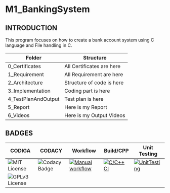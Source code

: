 # M1_BankingSystem

## INTRODUCTION

This program focuses on how to create a bank account system using C language and File handling in C.

| Folder                | Structure                    | 
| -------------         | -------------                | 
| 0_Certificates        |	All Certificates are here    |
| 1_Requirement	        | All Requirement are here     |
| 2_Architecture	      | Structure of code is here    |
| 3_Implementation	    | Coding part is here          |
| 4_TestPlanAndOutput	  | Test plan is here            |
| 5_Report          	  | Here is my Report            |
| 6_Videos	            | Here is my Output Videos     |


## BADGES

| CODIGA                                                        |   CODACY            |  Workflow        |  Build/CPP    |  Unit Testing |
| --------------------------------------------------              |   ---------------      | ---------------    | --------------- | ------------    |
| ![MIT License](https://api.codiga.io/project/31030/score/svg)   | ![Codacy Badge](https://app.codacy.com/project/badge/Grade/67feed219d804dc8ab011d36dce5bce7) | [![Manual workflow](https://github.com/vikash0404/M1_ProjectGoal_UTIL/actions/workflows/manual.yml/badge.svg)](https://github.com/vikash0404/M1_ProjectGoal_UTIL/actions/workflows/manual.yml) | [![C/C++ CI](https://github.com/vikash0404/M1_ProjectGoal_UTIL/actions/workflows/c-cpp.yml/badge.svg)](https://github.com/vikash0404/M1_ProjectGoal_UTIL/actions/workflows/c-cpp.yml) | [![UnitTesting](https://github.com/vikash0404/M1_ProjectGoal_UTIL/actions/workflows/c-cpp1.yml/badge.svg)](https://github.com/vikash0404/M1_ProjectGoal_UTIL/actions/workflows/c-cpp1.yml) |
| ![GPLv3 License](https://api.codiga.io/project/31030/status/svg)|





